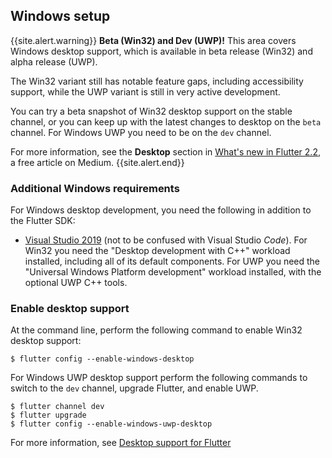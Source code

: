 ## Windows setup

{{site.alert.warning}}
  **Beta (Win32) and Dev (UWP)!**
  This area covers Windows desktop support,
  which is available in beta release (Win32)
  and alpha release (UWP).

  The Win32 variant still has notable feature gaps,
  including accessibility support, while the
  UWP variant is still in very active development.

  You can try a beta snapshot of Win32 desktop support
  on the stable channel, or you can keep up
  with the latest changes to desktop on the
  `beta` channel. For Windows UWP you need
  to be on the `dev` channel.

  For more information, see the **Desktop**
  section in [What's new in Flutter 2.2][],
  a free article on Medium.
{{site.alert.end}}

[What's new in Flutter 2.2]: {{site.flutter-medium}}/whats-new-in-flutter-2-2-fd00c65e2039

### Additional Windows requirements

For Windows desktop development,
you need the following in addition to the Flutter SDK:

* [Visual Studio 2019][] (not to be confused with
  Visual Studio _Code_). For Win32 you need the
  "Desktop development with C++" workload installed,
  including all of its default components. For UWP
  you need the "Universal Windows Platform development"
  workload installed, with the optional UWP C++ tools.

[Visual Studio 2019]: https://visualstudio.microsoft.com/downloads/

### Enable desktop support

At the command line,
perform the following command to enable Win32 desktop support:

```terminal
$ flutter config --enable-windows-desktop
```

For Windows UWP desktop support perform the following commands to switch to
the `dev` channel, upgrade Flutter, and enable UWP.

```terminal
$ flutter channel dev
$ flutter upgrade
$ flutter config --enable-windows-uwp-desktop
```

For more information, see [Desktop support for Flutter][]

[Desktop support for Flutter]: {{site.url}}/desktop
